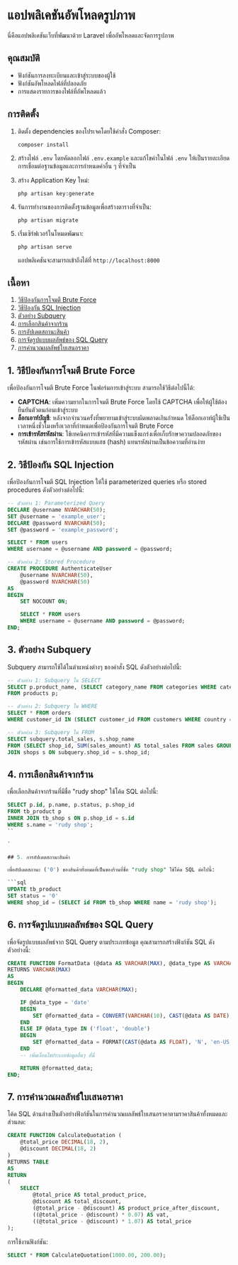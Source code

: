 # แอปพลิเคชันอัพโหลดรูปภาพ

นี่คือแอปพลิเคชันเว็บที่พัฒนาด้วย Laravel เพื่ออัพโหลดและจัดการรูปภาพ

## คุณสมบัติ

- ฟังก์ชันการลงทะเบียนและเข้าสู่ระบบของผู้ใช้
- ฟังก์ชันอัพโหลดไฟล์ที่ปลอดภัย
- การแสดงรายการของไฟล์ที่อัพโหลดแล้ว

## การติดตั้ง

1. ติดตั้ง dependencies ของโปรเจคโดยใช้คำสั่ง Composer:

   ```shell
   composer install
   ```

2. สร้างไฟล์ `.env` โดยคัดลอกไฟล์ `.env.example` และแก้ไขค่าในไฟล์ `.env` ให้เป็นรายละเอียดการเชื่อมต่อฐานข้อมูลและการกำหนดค่าอื่น ๆ ที่จำเป็น

3. สร้าง Application Key ใหม่:

   ```shell
   php artisan key:generate
   ```

4. รันการทำงานของการติดตั้งฐานข้อมูลเพื่อสร้างตารางที่จำเป็น:

   ```shell
   php artisan migrate
   ```

5. เริ่มเซิร์ฟเวอร์ในโหมดพัฒนา:

   ```shell
   php artisan serve
   ```

   แอปพลิเคชันจะสามารถเข้าถึงได้ที่ `http://localhost:8000`

## เนื้อหา

1. [วิธีป้องกันการโจมตี Brute Force](#1-วิธีป้องกันการโจมตี-brute-force)
2. [วิธีป้องกัน SQL Injection](#2-วิธีป้องกัน-sql-injection)
3. [ตัวอย่าง Subquery](#3-ตัวอย่าง-subquery)
4. [การเลือกสินค้าจากร้าน](#4-การเลือกสินค้าจากร้าน)
5. [การอัปเดตสถานะสินค้า](#5-การอัปเดตสถานะสินค้า)
6. [การจัดรูปแบบผลลัพธ์ของ SQL Query](#6-การจัดรูปแบบผลลัพธ์ของ-sql-query)
7. [การคำนวณผลลัพธ์ใบเสนอราคา](#7-การคำนวณผลลัพธ์ใบเสนอราคา)

## 1. วิธีป้องกันการโจมตี Brute Force

เพื่อป้องกันการโจมตี Brute Force ในฟอร์มการเข้าสู่ระบบ สามารถใช้วิธีต่อไปนี้ได้:

- **CAPTCHA**: เพิ่มความยากในการโจมตี Brute Force โดยใช้ CAPTCHA เพื่อให้ผู้ใช้ต้องยืนยันตัวตนก่อนเข้าสู่ระบบ
- **ล็อกเอาท์บัญชี**: หลังจากจำนวนครั้งที่พยายามเข้าสู่ระบบผิดพลาดเกินกำหนด ให้ล็อกเอาท์ผู้ใช้เป็นเวลาหนึ่งชั่วโมงหรือเวลาที่กำหนดเพื่อป้องกันการโจมตี Brute Force
- **การเข้ารหัสรหัสผ่าน**: ใช้เทคนิคการเข้ารหัสที่มีความแข็งแกร่งเพื่อเก็บรักษาความปลอดภัยของรหัสผ่าน เช่นการใช้การเข้ารหัสแบบแฮช (hash) แทนรหัสผ่านเป็นข้อความที่อ่านง่าย

## 2. วิธีป้องกัน SQL Injection

เพื่อป้องกันการโจมตี SQL Injection ให้ใช้ parameterized queries หรือ stored procedures ดังตัวอย่างต่อไปนี้:

```sql
-- ตัวอย่าง 1: Parameterized Query
DECLARE @username NVARCHAR(50);
SET @username = 'example_user';
DECLARE @password NVARCHAR(50);
SET @password = 'example_password';

SELECT * FROM users
WHERE username = @username AND password = @password;

-- ตัวอย่าง 2: Stored Procedure
CREATE PROCEDURE AuthenticateUser
    @username NVARCHAR(50),
    @password NVARCHAR(50)
AS
BEGIN
    SET NOCOUNT ON;

    SELECT * FROM users
    WHERE username = @username AND password = @password;
END;
```

## 3. ตัวอย่าง Subquery

Subquery สามารถใช้ได้ในตำแหน่งต่างๆ ของคำสั่ง SQL ดังตัวอย่างต่อไปนี้:

```sql
-- ตัวอย่าง 1: Subquery ใน SELECT
SELECT p.product_name, (SELECT category_name FROM categories WHERE category_id = p.category_id) AS category
FROM products p;

-- ตัวอย่าง 2: Subquery ใน WHERE
SELECT * FROM orders
WHERE customer_id IN (SELECT customer_id FROM customers WHERE country = 'USA');

-- ตัวอย่าง 3: Subquery ใน FROM
SELECT subquery.total_sales, s.shop_name
FROM (SELECT shop_id, SUM(sales_amount) AS total_sales FROM sales GROUP BY shop_id) AS subquery
JOIN shops s ON subquery.shop_id = s.shop_id;
```

## 4. การเลือกสินค้าจากร้าน

เพื่อเลือกสินค้าจากร้านที่มีชื่อ "rudy shop" ใช้โค้ด SQL ต่อไปนี้:

```sql
SELECT p.id, p.name, p.status, p.shop_id
FROM tb_product p
INNER JOIN tb_shop s ON p.shop_id = s.id
WHERE s.name = 'rudy shop';
``

`

## 5. การอัปเดตสถานะสินค้า

เพื่ออัปเดตสถานะ ('0') ของสินค้าทั้งหมดที่เป็นของร้านที่ชื่อ "rudy shop" ใช้โค้ด SQL ต่อไปนี้:

```sql
UPDATE tb_product
SET status = '0'
WHERE shop_id = (SELECT id FROM tb_shop WHERE name = 'rudy shop');
```

## 6. การจัดรูปแบบผลลัพธ์ของ SQL Query

เพื่อจัดรูปแบบผลลัพธ์จาก SQL Query ตามประเภทข้อมูล คุณสามารถสร้างฟังก์ชัน SQL ดังตัวอย่างนี้:

```sql
CREATE FUNCTION FormatData (@data AS VARCHAR(MAX), @data_type AS VARCHAR(20))
RETURNS VARCHAR(MAX)
AS
BEGIN
    DECLARE @formatted_data VARCHAR(MAX);

    IF @data_type = 'date'
    BEGIN
        SET @formatted_data = CONVERT(VARCHAR(10), CAST(@data AS DATE), 103);
    END
    ELSE IF @data_type IN ('float', 'double')
    BEGIN
        SET @formatted_data = FORMAT(CAST(@data AS FLOAT), 'N', 'en-US');
    END
    -- เพิ่มเงื่อนไขประเภทข้อมูลอื่นๆ ที่นี่

    RETURN @formatted_data;
END;
```

## 7. การคำนวณผลลัพธ์ใบเสนอราคา

โค้ด SQL ด้านล่างเป็นตัวอย่างฟังก์ชันในการคำนวณผลลัพธ์ใบเสนอราคาตามราคาสินค้าทั้งหมดและส่วนลด:

```sql
CREATE FUNCTION CalculateQuotation (
    @total_price DECIMAL(18, 2),
    @discount DECIMAL(18, 2)
)
RETURNS TABLE
AS
RETURN
(
    SELECT
        @total_price AS total_product_price,
        @discount AS total_discount,
        (@total_price - @discount) AS product_price_after_discount,
        ((@total_price - @discount) * 0.07) AS vat,
        ((@total_price - @discount) * 1.07) AS total_price
);
```

การใช้งานฟังก์ชัน:

```sql
SELECT * FROM CalculateQuotation(1000.00, 200.00);
```
